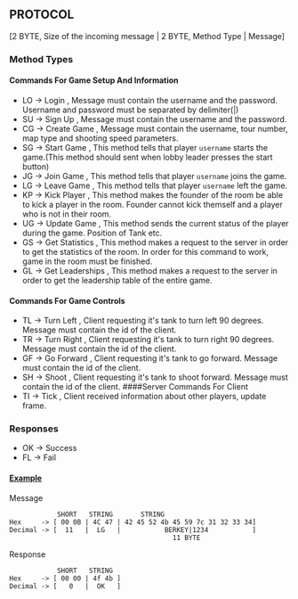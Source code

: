## PROTOCOL

[2 BYTE, Size of the incoming message | 2 BYTE, Method Type | Message]

### Method Types

#### Commands For Game Setup And Information
* LO -> Login       	, Message must contain the username and the password. Username and password must be separated by delimiter(|)
* SU -> Sign Up     	, Message must contain the username and the password.
* CG -> Create Game 	, Message must contain the username, tour number, map type and shooting speed parameters.
* SG -> Start Game  	, This method tells that player `username` starts the game.(This method should sent when lobby leader presses the start button)
* JG -> Join Game   	, This method tells that player `username` joins the game.
* LG -> Leave Game  	, This method tells that player `username` left the game.
* KP -> Kick Player		, This method makes the founder of the room be able to kick a player in the room. Founder cannot kick themself and a player who is not in their room. 
* UG -> Update Game 	, This method sends the current status of the player during the game. Position of Tank etc.
* GS -> Get Statistics	, This method makes a request to the server in order to get the statistics of the room. In order for this command to work, game in the room must be finished.
* GL -> Get Leaderships	, This method makes a request to the server in order to get the leadership table of the entire game.
#### Commands For Game Controls
* TL -> Turn Left		, Client requesting it's tank to turn left 90 degrees. Message must contain the id of the client.
* TR -> Turn Right		, Client requesting it's tank to turn right 90 degrees. Message must contain the id of the client.
* GF -> Go Forward		, Client requesting it's tank to go forward. Message must contain the id of the client.
* SH -> Shoot			, Client requesting it's tank to shoot forward. Message must contain the id of the client.
####Server Commands For Client
* TI -> Tick        	, Client received information about other players, update frame.
### Responses
* OK -> Success
* FL -> Fail

#### <ins>Example</ins>

Message
```
            SHORT   STRING       STRING   
Hex     -> [ 00 0B | 4C 47 | 42 45 52 4b 45 59 7c 31 32 33 34] 
Decimal -> [  11   |  LG   |           BERKEY|1234           ]
                                         11 BYTE       
```
Response
```
            SHORT   STRING 
Hex     -> [ 00 00 | 4f 4b ] 
Decimal -> [   0   |  OK   ]
```
